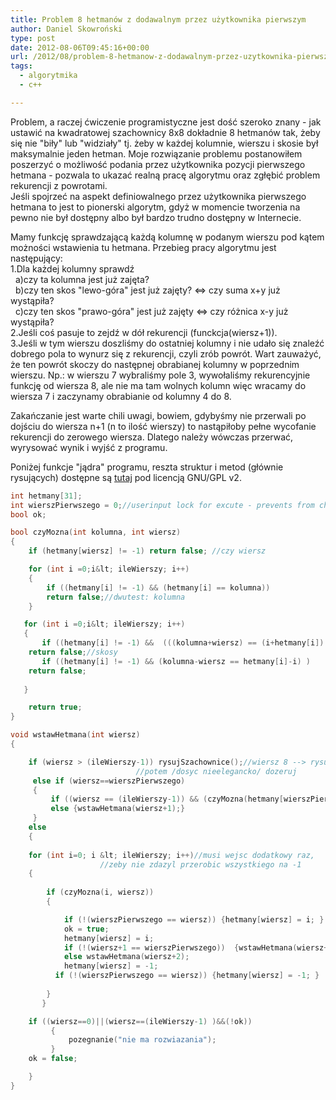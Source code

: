 ```yaml
---
title: Problem 8 hetmanów z dodawalnym przez użytkownika pierwszym
author: Daniel Skowroński
type: post
date: 2012-08-06T09:45:16+00:00
url: /2012/08/problem-8-hetmanow-z-dodawalnym-przez-uzytkownika-pierwszym/
tags:
  - algorytmika
  - c++

---
```

Problem, a raczej ćwiczenie programistyczne jest dość szeroko znany - jak ustawić na kwadratowej szachownicy 8x8 dokładnie 8 hetmanów tak, żeby się nie "biły" lub "widziały" tj. żeby w każdej kolumnie, wierszu i skosie był maksymalnie jeden hetman. Moje rozwiązanie problemu postanowiłem poszerzyć o możliwość podania przez użytkownika pozycji pierwszego hetmana - pozwala to ukazać realną pracę algorytmu oraz zgłębić problem rekurencji z powrotami.  
Jeśli spojrzeć na aspekt definiowalnego przez użytkownika pierwszego hetmana to jest to pionerski algorytm, gdyż w momencie tworzenia na pewno nie był dostępny albo był bardzo trudno dostępny w Internecie.

Mamy funkcję sprawdzającą każdą kolumnę w podanym wierszu pod kątem możności wstawienia tu hetmana. Przebieg pracy algorytmu jest następujący:  
1.Dla każdej kolumny sprawdź  
&nbsp; a)czy ta kolumna jest już zajęta?  
&nbsp; b)czy ten skos "lewo-góra" jest już zajęty? <=> czy suma x+y już wystąpiła?  
&nbsp; c)czy ten skos "prawo-góra" jest już zajęty <=> czy różnica x-y już wystąpiła?  
2.Jeśli coś pasuje to zejdź w dół rekurencji (funckcja(wiersz+1)).  
3.Jeśli w tym wierszu doszliśmy do ostatniej kolumny i nie udało się znaleźć dobrego pola to wynurz się z rekurencji, czyli zrób powrót. Wart zauważyć, że ten powrót skoczy do następnej obrabianej kolumny w poprzednim wierszu. Np.: w wierszu 7 wybraliśmy pole 3, wywołaliśmy rekurencyjnie funkcję od wiersza 8, ale nie ma tam wolnych kolumn więc wracamy do wiersza 7 i zaczynamy obrabianie od kolumny 4 do 8.

Zakańczanie jest warte chili uwagi, bowiem, gdybyśmy nie przerwali po dojściu do wiersza n+1 (n to ilość wierszy) to nastąpiłoby pełne wycofanie rekurencji do zerowego wiersza. Dlatego należy wówczas przerwać, wyrysować wynik i wyjść z programu.

Poniżej funkcje "jądra" programu, reszta struktur i metod (głównie rysujących) dostępne są [tutaj][1] pod licencją GNU/GPL v2.

```c++
int hetmany[31];
int wierszPierwszego = 0;//userinput lock for excute - prevents from changing
bool ok;

bool czyMozna(int kolumna, int wiersz)
{
    if (hetmany[wiersz] != -1) return false; //czy wiersz

    for (int i =0;i&lt; ileWierszy; i++)
    {
        if ((hetmany[i] != -1) && (hetmany[i] == kolumna)) 
		return false;//dwutest: kolumna 
    }

   for (int i =0;i&lt; ileWierszy; i++)
   {
       if ((hetmany[i] != -1) &&  (((kolumna+wiersz) == (i+hetmany[i]) ))) 
	return false;//skosy
       if ((hetmany[i] != -1) && (kolumna-wiersz == hetmany[i]-i) ) 
	return false;
       
   }

	return true;
}

void wstawHetmana(int wiersz)
{

    if (wiersz > (ileWierszy-1)) rysujSzachownice();//wiersz 8 --> rysuj, 
						    //potem /dosyc nieelegancko/ dozeruj
     else if (wiersz==wierszPierwszego) 
     {         
         if ((wiersz == (ileWierszy-1)) && (czyMozna(hetmany[wierszPierwszego], wierszPierwszego))) {}
         else {wstawHetmana(wiersz+1);}
     }
    else
    {
         
    for (int i=0; i &lt; ileWierszy; i++)//musi wejsc dodatkowy raz, 
				    //zeby nie zdazyl przerobic wszystkiego na -1
    {
       
        if (czyMozna(i, wiersz))
        {

            if (!(wierszPierwszego == wiersz)) {hetmany[wiersz] = i; }
            ok = true;
            hetmany[wiersz] = i;
            if (!(wiersz+1 == wierszPierwszego))  {wstawHetmana(wiersz+1); }
            else wstawHetmana(wiersz+2);
            hetmany[wiersz] = -1;
          if (!(wierszPierwszego == wiersz)) {hetmany[wiersz] = -1; }
            
        }
       }

    if ((wiersz==0)||(wiersz==(ileWierszy-1) )&&(!ok))
         {
             pozegnanie("nie ma rozwiazania");
         }
    ok = false;

    }
}
```

 [1]: /wp-content/uploads/2012/08/hetmaty.cpp_.txt